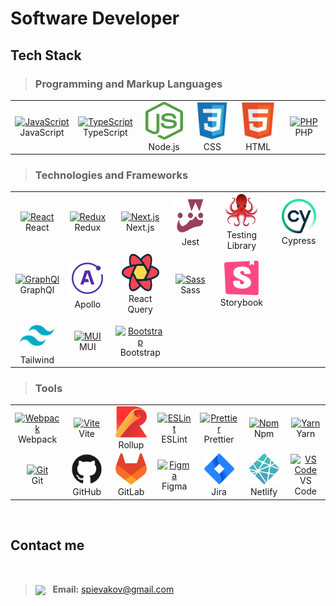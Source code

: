 # Software Developer

## Tech Stack

> ### Programming and Markup Languages

<table width='100%'>
  <tr>
    <td align="center" width="140">
      <a href="#">
        <img src="https://upload.wikimedia.org/wikipedia/commons/thumb/9/99/Unofficial_JavaScript_logo_2.svg/1024px-Unofficial_JavaScript_logo_2.svg.png" width="60" height="60" alt="JavaScript" />
      </a>
      <br>JavaScript
    </td>
    <td align="center" width="140">
      <a href="#">
        <img src="https://upload.wikimedia.org/wikipedia/commons/thumb/4/4c/Typescript_logo_2020.svg/1200px-Typescript_logo_2020.svg.png" width="60" height="60" alt="TypeScript" />
      </a>
      <br>TypeScript
    </td>
    <td align="center" width="140">
      <a href="#">
        <img src="./assets/node-js.svg"  width="60" height="60" alt="Node.js" />
      </a>
      <br>Node.js
    </td>
    <td align="center" width="140">
      <a href="#" >
        <img src="https://github.com/devicons/devicon/blob/master/icons/css3/css3-original.svg" width="60" height="60" alt="CSS" />
      </a>
      <br>CSS
    </td>
    <td align="center" width="140">
      <a href="#" >
        <img src="https://github.com/devicons/devicon/blob/master/icons/html5/html5-original.svg" width="60" height="60" alt="HTML" />
      </a>
      <br>HTML
    </td>
    <td align="center" width="140">
      <a href="#" >
        <img src="https://upload.wikimedia.org/wikipedia/commons/2/27/PHP-logo.svg" width="60" height="60" alt="PHP" />
      </a>
      <br>PHP
    </td>
  </tr>
</table>

> ### Technologies and Frameworks

<table width='100%'>
  <tr>
    <td align="center" width="140">
      <a href="#">
        <img src="https://brandlogos.net/wp-content/uploads/2020/09/react-logo.png" width="60" height="60" alt="React" />
      </a>
      <br>React
    </td>
    <td align="center" width="140">
      <a href="#">
        <img src="https://cdn.worldvectorlogo.com/logos/redux.svg" width="60" height="60" alt="Redux" />
      </a>
      <br>Redux
    </td>
    <td align="center" width="140">
      <a href="#" >
        <img src="https://raw.githubusercontent.com/samfromaway/samfromaway/master/.github/images/nextjs.png" width="60" height="60" alt="Next.js" />
      </a>
      <br>Next.js
    </td>
    <td align="center" width="140">
      <a href="#" >
        <img src="./assets/jest.png" width="60" height="60" alt="Jest" />
      </a>
      <br>Jest
    </td>
    <td align="center" width="140">
      <a href="#" >
        <img src="./assets/testing-library.png" width="55" height="55" alt="Testing Library" />
      </a>
      <br>Testing Library
    </td>
    <td align="center" width="140">
      <a href="#" >
        <img src="./assets/cypress.png" width="55" height="55" alt="Cypress" />
      </a>
      <br>Cypress
    </td>
  </tr>

  <tr>
    <td align="center" width="140">
      <a href="#" >
        <img src="https://upload.wikimedia.org/wikipedia/commons/thumb/1/17/GraphQL_Logo.svg/2048px-GraphQL_Logo.svg.png" width="60" height="60" alt="GraphQl" />
      </a>
      <br>GraphQl
    </td>
    <td align="center" width="140">
      <a href="#" >
        <img src="./assets/apollo.png" width="60" height="60" alt="Apollo Client" />
      </a>
      <br>Apollo
    </td>
    <td align="center" width="140">
      <a href="#" >
        <img src="./assets/react-query.svg" width="60" height="60" alt="React Query" />
      </a>
      <br>React Query
    </td>
     <td align="center" width="140">
      <a href="#" >
        <img src="https://brandeps.com/icon-download/S/Sass-icon-vector-04.svg" width="55" height="55" alt="Sass" />
      </a>
      <br>Sass
    </td>
    <td align="center" width="140">
      <a href="#" >
        <img src="./assets/storybook.svg" width="55" height="55" alt="Storybook" />
      </a>
      <br>Storybook
    </td>
  </tr>

   <tr>
     <td align="center" width="140">
      <a href="#" >
        <img src="./assets/tailwind.png" width="55" height="55" alt="Tailwind" />
      </a>
      <br>Tailwind
    </td>
    <td align="center" width="140">
      <a href="#" >
        <img src="https://media.zeemly.com/zeemly/product/material-ui.png" width="55" height="55" alt="MUI" />
      </a>
      <br>MUI
    </td>
    <td align="center" width="140">
      <a href="#" >
        <img src="https://cdn.worldvectorlogo.com/logos/bootstrap-4.svg" width="55" height="55" alt="Bootstrap" />
      </a>
      <br>Bootstrap
    </td>
  </tr>
</table>

> ### Tools

<table width='100%'>
  <tr>
    <td align="center" width="130">
      <a href="#">
        <img src="https://brandeps.com/icon-download/W/Webpack-icon-vector-02.svg" width="50" height="50" alt="Webpack" />
      </a>
      <br>Webpack
    </td>
    <td align="center" width="130">
      <a href="#">
        <img src="https://vitejs.dev/logo.svg" width="50" height="50" alt="Vite" />
      </a>
      <br>Vite
    </td>
    <td align="center" width="130">
      <a href="#">
        <img src="./assets/rollup.svg" width="50" height="50" alt="Rollup" />
      </a>
      <br>Rollup
    </td>
    <td align="center" width="130">
      <a href="#" >
        <img src="https://brandeps.com/icon-download/E/Eslint-icon-vector-02.svg" width="50" height="50" alt="ESLint" />
      </a>
      <br>ESLint
    </td>
    <td align="center" width="130">
      <a href="#" >
        <img src="https://brandeps.com/icon-download/P/Prettier-icon-vector-02.svg" width="50" height="50" alt="Prettier" />
      </a>
      <br>Prettier
    </td>
    <td align="center" width="130">
      <a href="#" >
        <img src="https://brandeps.com/icon-download/N/Npm-icon-vector-05.svg" width="50" height="50" alt="Npm" />
      </a>
      <br>Npm
    </td>
    <td align="center" width="130">
      <a href="#" >
        <img src="https://brandeps.com/icon-download/Y/Yarn-icon-vector-03.svg" width="50" height="50" alt="Yarn" />
      </a>
      <br>Yarn
    </td>
  </tr>

  <tr>
    <td align="center" width="130">
      <a href="#" >
        <img src="https://upload.wikimedia.org/wikipedia/commons/thumb/3/3f/Git_icon.svg/1200px-Git_icon.svg.png" width="50" height="50" alt="Git" />
      </a>
      <br>Git
    </td>
    <td align="center" width="130">
      <a href="#" >
        <img src="https://github.com/devicons/devicon/blob/master/icons/github/github-original.svg" width="50" height="50" alt="GitHub" />
      </a>
      <br>GitHub
    </td>
    <td align="center" width="130">
      <a href="#" >
        <img src="./assets/gitlab.svg" width="50" height="50" alt="GitLab" />
      </a>
      <br>GitLab
    </td>
    <td align="center" width="130">
      <a href="#" >
        <img src="https://upload.wikimedia.org/wikipedia/commons/3/33/Figma-logo.svg" width="50" height="50" alt="Figma" />
      </a>
      <br>Figma
    </td>
    <td align="center" width="130">
      <a href="#" >
        <img src="./assets/jira.png" width="50" height="50" alt="Jira" />
      </a>
      <br>Jira
    </td>
    <td align="center" width="130">
      <a href="#" >
        <img src="./assets/netlify.png" width="50" height="50" alt="Netlify" />
      </a>
      <br>Netlify
    </td>
    <td align="center" width="130">
      <a href="#" >
        <img src="https://upload.wikimedia.org/wikipedia/commons/9/9a/Visual_Studio_Code_1.35_icon.svg" width="50" height="50" alt="VS Code" />
      </a>
      <br>VS Code
    </td>
  </tr>
</table>

<br/>

## Contact me

<br/>

> <img src="assets/gmailnew.png" align="center" width="25">&nbsp;&nbsp; **Email:** spievakov@gmail.com

